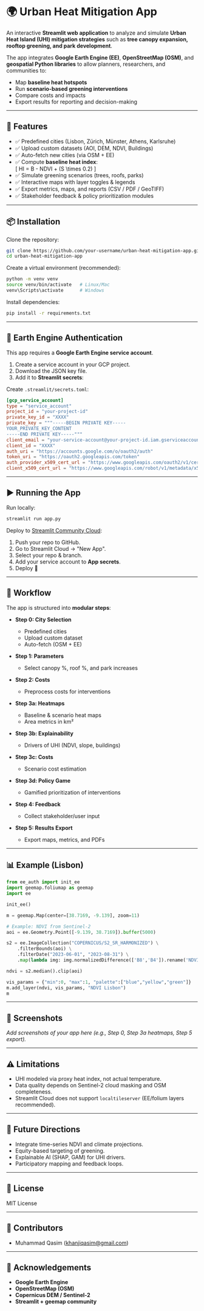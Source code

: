 # 🌍 Urban Heat Mitigation App

An interactive **Streamlit web application** to analyze and simulate **Urban Heat Island (UHI) mitigation strategies** such as **tree canopy expansion, rooftop greening, and park development**.  

The app integrates **Google Earth Engine (EE)**, **OpenStreetMap (OSM)**, and **geospatial Python libraries** to allow planners, researchers, and communities to:  
- Map **baseline heat hotspots**  
- Run **scenario-based greening interventions**  
- Compare costs and impacts  
- Export results for reporting and decision-making  

---

## 🚀 Features

- ✅ Predefined cities (Lisbon, Zürich, Münster, Athens, Karlsruhe)  
- ✅ Upload custom datasets (AOI, DEM, NDVI, Buildings)  
- ✅ Auto-fetch new cities (via OSM + EE)  
- ✅ Compute **baseline heat index**:  
  \[
  HI = B - NDVI + (S \times 0.2)
  \]  
- ✅ Simulate greening scenarios (trees, roofs, parks)  
- ✅ Interactive maps with layer toggles & legends  
- ✅ Export metrics, maps, and reports (CSV / PDF / GeoTIFF)  
- ✅ Stakeholder feedback & policy prioritization modules  

---

## 📦 Installation

Clone the repository:

```bash
git clone https://github.com/your-username/urban-heat-mitigation-app.git
cd urban-heat-mitigation-app
```

Create a virtual environment (recommended):

```bash
python -m venv venv
source venv/bin/activate   # Linux/Mac
venv\Scripts\activate      # Windows
```

Install dependencies:

```bash
pip install -r requirements.txt
```

---

## 🔑 Earth Engine Authentication

This app requires a **Google Earth Engine service account**.  

1. Create a service account in your GCP project.  
2. Download the JSON key file.  
3. Add it to **Streamlit secrets**:

Create `.streamlit/secrets.toml`:

```toml
[gcp_service_account]
type = "service_account"
project_id = "your-project-id"
private_key_id = "XXXX"
private_key = """-----BEGIN PRIVATE KEY-----
YOUR_PRIVATE_KEY_CONTENT
-----END PRIVATE KEY-----"""
client_email = "your-service-account@your-project-id.iam.gserviceaccount.com"
client_id = "XXXX"
auth_uri = "https://accounts.google.com/o/oauth2/auth"
token_uri = "https://oauth2.googleapis.com/token"
auth_provider_x509_cert_url = "https://www.googleapis.com/oauth2/v1/certs"
client_x509_cert_url = "https://www.googleapis.com/robot/v1/metadata/x509/..."
```

---

## ▶️ Running the App

Run locally:

```bash
streamlit run app.py
```

Deploy to [Streamlit Community Cloud](https://streamlit.io/cloud):

1. Push your repo to GitHub.  
2. Go to Streamlit Cloud → "New App".  
3. Select your repo & branch.  
4. Add your service account to **App secrets**.  
5. Deploy 🎉  

---

## 📂 Workflow

The app is structured into **modular steps**:

- **Step 0: City Selection**  
  - Predefined cities  
  - Upload custom dataset  
  - Auto-fetch (OSM + EE)  

- **Step 1: Parameters**  
  - Select canopy %, roof %, and park increases  

- **Step 2: Costs**  
  - Preprocess costs for interventions  

- **Step 3a: Heatmaps**  
  - Baseline & scenario heat maps  
  - Area metrics in km²  

- **Step 3b: Explainability**  
  - Drivers of UHI (NDVI, slope, buildings)  

- **Step 3c: Costs**  
  - Scenario cost estimation  

- **Step 3d: Policy Game**  
  - Gamified prioritization of interventions  

- **Step 4: Feedback**  
  - Collect stakeholder/user input  

- **Step 5: Results Export**  
  - Export maps, metrics, and PDFs  

---

## 📊 Example (Lisbon)

```python
from ee_auth import init_ee
import geemap.foliumap as geemap
import ee

init_ee()

m = geemap.Map(center=[38.7169, -9.139], zoom=11)

# Example: NDVI from Sentinel-2
aoi = ee.Geometry.Point([-9.139, 38.7169]).buffer(5000)

s2 = ee.ImageCollection("COPERNICUS/S2_SR_HARMONIZED") \
    .filterBounds(aoi) \
    .filterDate("2023-06-01", "2023-08-31") \
    .map(lambda img: img.normalizedDifference(['B8','B4']).rename('NDVI'))

ndvi = s2.median().clip(aoi)

vis_params = {"min":0, "max":1, "palette":["blue","yellow","green"]}
m.add_layer(ndvi, vis_params, "NDVI Lisbon")
m
```

---

## 📸 Screenshots

_Add screenshots of your app here (e.g., Step 0, Step 3a heatmaps, Step 5 export)._  

---

## ⚠️ Limitations

- UHI modeled via proxy heat index, not actual temperature.  
- Data quality depends on Sentinel-2 cloud masking and OSM completeness.  
- Streamlit Cloud does not support `localtileserver` (EE/folium layers recommended).  

---

## 🔮 Future Directions

- Integrate time-series NDVI and climate projections.  
- Equity-based targeting of greening.  
- Explainable AI (SHAP, GAM) for UHI drivers.  
- Participatory mapping and feedback loops.  

---

## 📄 License

MIT License  

---

## 👥 Contributors

- Muhammad Qasim (khanjiqasim@gmail.com)  

---

## 🙏 Acknowledgements

- **Google Earth Engine**  
- **OpenStreetMap (OSM)**  
- **Copernicus DEM / Sentinel-2**  
- **Streamlit + geemap community**  

